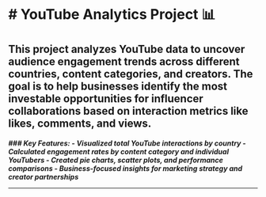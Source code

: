 <h1># YouTube Analytics Project 📊</h1>

<h2>This project analyzes YouTube data to uncover audience engagement trends across different countries, content categories, and creators. The goal is to help businesses identify the most investable opportunities for influencer collaborations based on interaction metrics like likes, comments, and views.</h4>

<h5>### Key Features:
- Visualized total YouTube interactions by country
- Calculated engagement rates by content category and individual YouTubers
- Created pie charts, scatter plots, and performance comparisons
- Business-focused insights for marketing strategy and creator partnerships

---
</h5>
